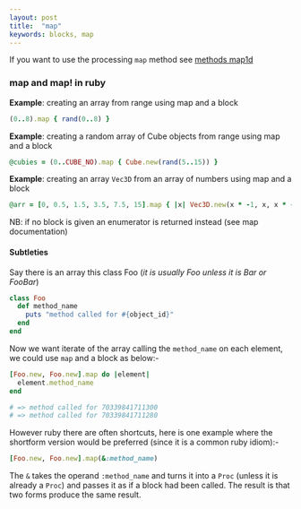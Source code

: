 ```yaml
---
layout: post
title:  "map"
keywords: blocks, map
---
```

If you want to use the processing `map` method see [methods map1d][map1d]

### map and map! in ruby ###

__Example__: creating an array from range using map and a block

```ruby
(0..8).map { rand(0..8) }
```

__Example__: creating a random array of Cube objects from range using map and a block

```ruby
@cubies = (0..CUBE_NO).map { Cube.new(rand(5..15)) }
```

__Example__: creating an array `Vec3D` from an array of numbers using map and a block

```ruby
@arr = [0, 0.5, 1.5, 3.5, 7.5, 15].map { |x| Vec3D.new(x * -1, x, x * -1) }
```

NB: if no block is given an enumerator is returned instead (see map documentation)

#### Subtleties ####

Say there is an array this class Foo (_it is usually Foo unless it is Bar or FooBar_)

```ruby
class Foo
  def method_name
    puts "method called for #{object_id}"
  end
end
```

Now we want iterate of the array calling the `method_name` on each element, we could use `map` and a block as below:-

```ruby
[Foo.new, Foo.new].map do |element|
  element.method_name
end

# => method called for 70339841711300
# => method called for 70339841711280
```

However ruby there are often shortcuts, here is one example where the shortform version would be preferred (since it is a common ruby idiom):-

```ruby
[Foo.new, Foo.new].map(&:method_name)
```
The `&` takes the operand `:method_name` and turns it into a `Proc` (unless it is already a `Proc`) and passes it as if a block had been called. The result is that two forms produce the same result.

[map1d]:{{site.github.url}}/methods/map1d/
